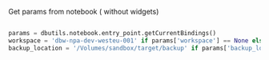 Get params from notebook ( without widgets)

```python

params = dbutils.notebook.entry_point.getCurrentBindings()
workspace = 'dbw-npa-dev-westeu-001' if params['workspace'] == None else params['workspace']
backup_location = '/Volumes/sandbox/target/backup' if params['backup_location'] == None else params['backup_location']

```